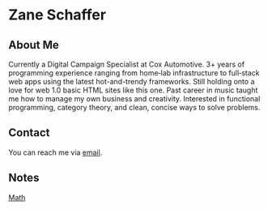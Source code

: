 # Zane Schaffer

## About Me

Currently a Digital Campaign Specialist at Cox Automotive. 3+ years of programming experience ranging from home‐lab infrastructure to full‐stack web apps using the latest hot-and-trendy frameworks. Still holding onto a love for web 1.0 basic HTML sites like this one. Past career in music taught me how to manage my own business and creativity. Interested in functional programming, category theory, and clean, concise ways to solve problems.

## Contact

You can reach me via [email](mailto:znschaffer@gmail.com).

## Notes

[Math](math.md)
